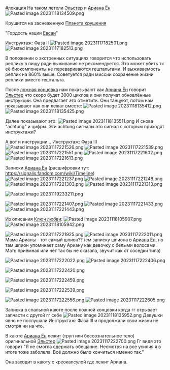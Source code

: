 \#локация
На таком летели [Эльстер](..\%D0%9F%D0%B5%D1%80%D1%81%D0%BE%D0%BD%D0%B0%D0%B6%D0%B8\%D0%AD%D0%BB%D1%8C%D1%81%D1%82%D0%B5%D1%80.md) и [Ариана Ён](..\%D0%9F%D0%B5%D1%80%D1%81%D0%BE%D0%BD%D0%B0%D0%B6%D0%B8\%D0%90%D1%80%D0%B8%D0%B0%D0%BD%D0%B0%20%D0%81%D0%BD.md)
![Pasted image 20231118134509.png](..\..\img\Pasted%20image%2020231118134509.png)

Крушится на заснеженную [Планета крушения](%D0%9F%D0%BB%D0%B0%D0%BD%D0%B5%D1%82%D0%B0%20%D0%BA%D1%80%D1%83%D1%88%D0%B5%D0%BD%D0%B8%D1%8F.md)

"Гордость нации [Евсан](..\%D0%9C%D0%B8%D1%80\%D0%95%D0%B2%D1%81%D0%B0%D0%BD.md)"

Инструктаж: Фаза II
![Pasted image 20231117182501.png](..\..\img\Pasted%20image%2020231117182501.png)
![Pasted image 20231117182513.png](..\..\img\Pasted%20image%2020231117182513.png)

В положении о экстренных ситуациях говорится что использовать реплику в пищу ради выживания не рекомендуется. Это может убить тк её биокомпоненты не перевариваются гештальтами. И выживаемость реплик на 860% выше. Советуется ради миссии сохранение жизни реплики вместо гештальта.

После [ложная концовка](..\%D0%A8%D1%82%D1%83%D0%BA%D0%B8\%D0%BB%D0%BE%D0%B6%D0%BD%D0%B0%D1%8F%20%D0%BA%D0%BE%D0%BD%D1%86%D0%BE%D0%B2%D0%BA%D0%B0.md) нам показывают как [Ариана Ён](..\%D0%9F%D0%B5%D1%80%D1%81%D0%BE%D0%BD%D0%B0%D0%B6%D0%B8\%D0%90%D1%80%D0%B8%D0%B0%D0%BD%D0%B0%20%D0%81%D0%BD.md) говорит [Эльстер](..\%D0%9F%D0%B5%D1%80%D1%81%D0%BE%D0%BD%D0%B0%D0%B6%D0%B8\%D0%AD%D0%BB%D1%8C%D1%81%D1%82%D0%B5%D1%80.md) что скоро будет 3000 циклов и они получат обновлённые инструкции. Она предлагает это отметить. Они танцуют, потом нам показывают как они лежат вместе:
![Pasted image 20231118135412.png](..\..\img\Pasted%20image%2020231118135412.png)
![Pasted image 20231118135425.png](..\..\img\Pasted%20image%2020231118135425.png)

Далее показывают это:
![Pasted image 20231118135511.png](..\..\img\Pasted%20image%2020231118135511.png)
И снова "achtung" и цифры. Эти achtung сигналы это сигнал с которым приходят инструктажи?

А вот и инструкции...
Инструктаж: Фаза III
![Pasted image 20231117221526.png](..\..\img\Pasted%20image%2020231117221526.png)
![Pasted image 20231117221539.png](..\..\img\Pasted%20image%2020231117221539.png)
![Pasted image 20231117221551.png](..\..\img\Pasted%20image%2020231117221551.png)
![Pasted image 20231117221602.png](..\..\img\Pasted%20image%2020231117221602.png)
![Pasted image 20231117221613.png](..\..\img\Pasted%20image%2020231117221613.png)

Записки [Ариана Ён](..\%D0%9F%D0%B5%D1%80%D1%81%D0%BE%D0%BD%D0%B0%D0%B6%D0%B8\%D0%90%D1%80%D0%B8%D0%B0%D0%BD%D0%B0%20%D0%81%D0%BD.md) (расшифровки тут: https://signalis.fandom.com/wiki/Timeline)
![Pasted image 20231117221237.png](..\..\img\Pasted%20image%2020231117221237.png)
![Pasted image 20231117221248.png](..\..\img\Pasted%20image%2020231117221248.png)
![Pasted image 20231117221303.png](..\..\img\Pasted%20image%2020231117221303.png)
![Pasted image 20231117221313.png](..\..\img\Pasted%20image%2020231117221313.png)

![Pasted image 20231119233211.png](..\..\img\Pasted%20image%2020231119233211.png)

![Pasted image 20231117221407.png](..\..\img\Pasted%20image%2020231117221407.png)
![Pasted image 20231117221433.png](..\..\img\Pasted%20image%2020231117221433.png)
![Pasted image 20231117221443.png](..\..\img\Pasted%20image%2020231117221443.png)

Из описания [Ключ любви](..\%D0%A8%D1%82%D1%83%D0%BA%D0%B8\%D0%9A%D0%BB%D1%8E%D1%87%20%D0%BB%D1%8E%D0%B1%D0%B2%D0%B8.md):
![Pasted image 20231118105907.png](..\..\img\Pasted%20image%2020231118105907.png)
![Pasted image 20231118105942.png](..\..\img\Pasted%20image%2020231118105942.png)

![Pasted image 20231117221925.png](..\..\img\Pasted%20image%2020231117221925.png)
![Pasted image 20231117222011.png](..\..\img\Pasted%20image%2020231117222011.png)
Мама Арианы - тот самый шпион?? (см записку шпиона в [Ариана Ён](..\%D0%9F%D0%B5%D1%80%D1%81%D0%BE%D0%BD%D0%B0%D0%B6%D0%B8\%D0%90%D1%80%D0%B8%D0%B0%D0%BD%D0%B0%20%D0%81%D0%BD.md), но там шпион упоминает саму Ариану как девочку с белыми волосами. Мать приёмная или нет так бы не сказала, звучит как от соседки типа)

![Pasted image 20231117222022.png](..\..\img\Pasted%20image%2020231117222022.png)
![Pasted image 20231117222406.png](..\..\img\Pasted%20image%2020231117222406.png)

![Pasted image 20231117222420.png](..\..\img\Pasted%20image%2020231117222420.png)

![Pasted image 20231117222459.png](..\..\img\Pasted%20image%2020231117222459.png)

![Pasted image 20231117222539.png](..\..\img\Pasted%20image%2020231117222539.png)

![Pasted image 20231117222556.png](..\..\img\Pasted%20image%2020231117222556.png)
![Pasted image 20231117222605.png](..\..\img\Pasted%20image%2020231117222605.png)

Записка в спальной каюте после ложной концовки когда гг отрывает запчасти с другой гг себе
![Pasted image 20231118135952.png](..\..\img\Pasted%20image%2020231118135952.png)
Девушки явно не послушали Инструктаж: Фаза III и продолжали свои жизни не смотря ни на что.

В каюте [Ариана Ён](..\%D0%9F%D0%B5%D1%80%D1%81%D0%BE%D0%BD%D0%B0%D0%B6%D0%B8\%D0%90%D1%80%D0%B8%D0%B0%D0%BD%D0%B0%20%D0%81%D0%BD.md) лежит (труп или бессознательное тело) оригинальной [Эльстер](..\%D0%9F%D0%B5%D1%80%D1%81%D0%BE%D0%BD%D0%B0%D0%B6%D0%B8\%D0%AD%D0%BB%D1%8C%D1%81%D1%82%D0%B5%D1%80.md)
![Pasted image 20231117222700.png](..\..\img\Pasted%20image%2020231117222700.png)
Гг видя это говорит "Я не смогла сдержать обещание. Несмотря на все усилия я в итоге тоже заболела. Всё должно было кончиться именно так."

Она заходит в каюту с креокапсулой где лежит Ариана.
